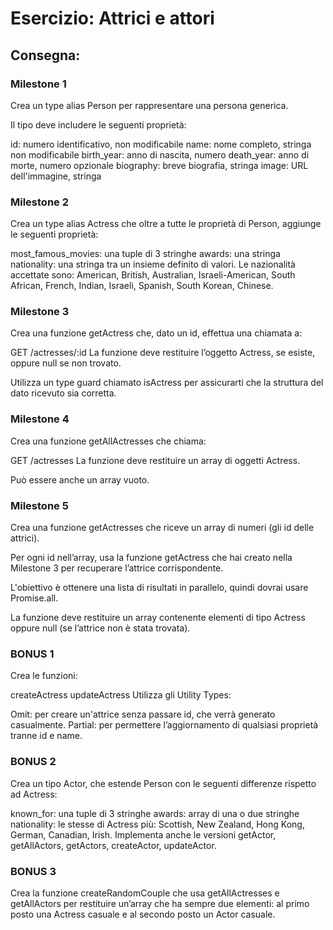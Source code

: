 # Esercizio: Attrici e attori

## Consegna:

### Milestone 1

Crea un type alias Person per rappresentare una persona generica.

Il tipo deve includere le seguenti proprietà:

id: numero identificativo, non modificabile
name: nome completo, stringa non modificabile
birth_year: anno di nascita, numero
death_year: anno di morte, numero opzionale
biography: breve biografia, stringa
image: URL dell'immagine, stringa

### Milestone 2

Crea un type alias Actress che oltre a tutte le proprietà di Person, aggiunge le seguenti proprietà:

most_famous_movies: una tuple di 3 stringhe
awards: una stringa
nationality: una stringa tra un insieme definito di valori.
Le nazionalità accettate sono: American, British, Australian, Israeli-American, South African, French, Indian, Israeli, Spanish, South Korean, Chinese.

### Milestone 3

Crea una funzione getActress che, dato un id, effettua una chiamata a:

GET /actresses/:id
La funzione deve restituire l’oggetto Actress, se esiste, oppure null se non trovato.

Utilizza un type guard chiamato isActress per assicurarti che la struttura del dato ricevuto sia corretta.

### Milestone 4

Crea una funzione getAllActresses che chiama:

GET /actresses
La funzione deve restituire un array di oggetti Actress.

Può essere anche un array vuoto.

### Milestone 5

Crea una funzione getActresses che riceve un array di numeri (gli id delle attrici).

Per ogni id nell’array, usa la funzione getActress che hai creato nella Milestone 3 per recuperare l’attrice corrispondente.

L'obiettivo è ottenere una lista di risultati in parallelo, quindi dovrai usare Promise.all.

La funzione deve restituire un array contenente elementi di tipo Actress oppure null (se l’attrice non è stata trovata).

### BONUS 1

Crea le funzioni:

createActress
updateActress
Utilizza gli Utility Types:

Omit: per creare un'attrice senza passare id, che verrà generato casualmente.
Partial: per permettere l’aggiornamento di qualsiasi proprietà tranne id e name.

### BONUS 2

Crea un tipo Actor, che estende Person con le seguenti differenze rispetto ad Actress:

known_for: una tuple di 3 stringhe
awards: array di una o due stringhe
nationality: le stesse di Actress più:
Scottish, New Zealand, Hong Kong, German, Canadian, Irish.
Implementa anche le versioni getActor, getAllActors, getActors, createActor, updateActor.

### BONUS 3

Crea la funzione createRandomCouple che usa getAllActresses e getAllActors per restituire un’array che ha sempre due elementi: al primo posto una Actress casuale e al secondo posto un Actor casuale.
